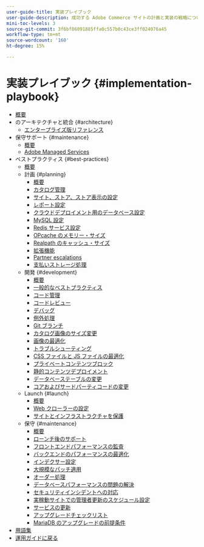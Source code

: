 ```yaml
---
user-guide-title: 実装プレイブック
user-guide-description: 成功する Adobe Commerce サイトの計画と実装の戦略について学習します。
mini-toc-levels: 3
source-git-commit: 3f6bf86091885ffa0c557b0c43ce3ff024076a45
workflow-type: tm+mt
source-wordcount: '160'
ht-degree: 15%

---
```



# 実装プレイブック {#implementation-playbook}

- [概要](overview.md)
- のアーキテクチャと統合 {#architecture}
   - [エンタープライズ版リファレンス](architecture/enterprise-blueprint.md)
- 保守サポート {#maintenance}
   - [概要](maintenance/overview.md)
   - [Adobe Managed Services](maintenance/adobe-managed-services.md)
- ベストプラクティス {#best-practices}
   - [概要](best-practices/phases.md)
   - 計画 {#planning}
      - [概要](best-practices/planning/overview.md)
      - [カタログ管理](best-practices/planning/catalog-management.md)
      - [サイト、ストア、ストア表示の設定](best-practices/planning/sites-stores-store-views.md)
      - [レポート設定](best-practices/planning/reporting-configuration.md)
      - [クラウドデプロイメント用のデータベース設定&#x200B;](best-practices/planning/database-on-cloud.md)
      - [MySQL 設定](best-practices/planning/mysql-configuration.md)
      - [Redis サービス設定](best-practices/planning/redis-service-configuration.md)
      - [OPcache のメモリー・サイズ](best-practices/planning/opcache-memory-size.md)
      - [Realpath のキャッシュ・サイズ](best-practices/planning/realpath-cache-size.md)
      - [拡張機能](best-practices/planning/extensions.md)
      - [Partner escalations](best-practices/planning/partner-escalation.md)
      - [支払いストレージ処理](best-practices/planning/payment-processing-storage.md)
   - 開発 {#development}
      - [概要](best-practices/development/overview.md)
      - [一般的なベストプラクティス](best-practices/development/general.md)
      - [コード管理](best-practices/development/code-management.md)
      - [コードレビュー](best-practices/development/code-review.md)
      - [デバッグ](best-practices/development/debugging.md)
      - [例外処理](best-practices/development/exception-handling.md)
      - [Git ブランチ](best-practices/development/git-branching.md)
      - [カタログ画像のサイズ変更](best-practices/development/catalog-image-resizing.md)
      - [画像の最適化](best-practices/development/image-optimization.md)
      - [トラブルシューティング](best-practices/development/troubleshooting.md)
      - [CSS ファイルと JS ファイルの最適化](best-practices/development/optimize-css-js-files.md)
      - [プライベートコンテンツブロック](best-practices/development/private-content-block-configuration.md)
      - [静的コンテンツデプロイメント](best-practices/development/static-content-deployment.md)
      - [データベーステーブルの変更](best-practices/development/modifying-core-and-third-party-tables.md)
      - [ コアおよびサードパーティコードの変更 ](best-practices/development/modifying-core-and-third-party-code.md)
   - Launch {#launch}
      - [概要](best-practices/launch/overview.md)
      - [Web クローラーの設定](best-practices/launch/robots-txt.md)
      - [サイトとインフラストラクチャを保護](best-practices/launch/security-best-practices.md)
   - 保守 {#maintenance}
      - [概要](best-practices/maintenance/overview.md)
      - [ローンチ後のサポート](best-practices/maintenance/post-launch.md)
      - [フロントエンドパフォーマンスの監査](best-practices/maintenance/frontend-performance.md)
      - [バックエンドのパフォーマンスの最適化](best-practices/maintenance/backend-performance.md)
      - [インデクサー設定](best-practices/maintenance/indexer-configuration.md)
      - [大規模なパッチ適用](best-practices/maintenance/patching-at-scale.md)
      - [オーダー処理](best-practices/maintenance/order-processing-configuration.md)
      - [データベースパフォーマンスの問題の解決](best-practices/maintenance/resolve-database-performance-issues.md)
      - [セキュリティインシデントへの対応](best-practices/maintenance/respond-to-security-incident.md)
      - [実稼動サイトでの管理者更新のスケジュール設定](best-practices/maintenance/scheduling-admin-updates-in-production.md)
      - [サービスの更新](best-practices/maintenance/update-services.md)
      - [アップグレードチェックリスト](best-practices/maintenance/upgrade-checklist.md)
      - [MariaDB のアップグレードの前提条件](best-practices/maintenance/mariadb-upgrade.md)
- [用語集](glossary.md)
- [ 運用ガイドに戻る ](https://experienceleague.adobe.com/docs/commerce-operations/operational-guides/home.html)
